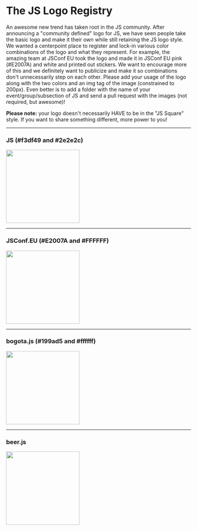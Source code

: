 The JS Logo Registry
====================

An awesome new trend has taken root in the JS community. After announcing a "community defined" logo for JS, we have seen people take the basic logo and make it their own while still retaining the JS logo style. We wanted a centerpoint place to register and lock-in various color combinations of the logo and what they represent. For example, the amazing team at JSConf EU took the logo and made it in JSConf EU pink (#E2007A) and white and printed out stickers. We want to encourage more of this and we definitely want to publicize and make it so combinations don't unnecessarily step on each other. Please add your usage of the logo along with the two colors and an img tag of the image (constrained to 200px). Even better is to add a folder with the name of your event/group/subsection of JS and send a pull request with the images (not required, but awesome)!

**Please note:** your logo doesn't necessarily HAVE to be in the "JS Square" style. If you want to share something different, more power to you!

---
### JS (#f3df49 and #2e2e2c)
<img src='https://raw.github.com/voodootikigod/logo.js/master/js.png' width='200'/>

---
### JSConf.EU (#E2007A and #FFFFFF)
<img src='https://raw.github.com/jsconf/logo.js/master/js.eu.png' width='200'/>


---
### bogota.js (#199ad5 and #ffffff)
<img src='https://raw.github.com/voodootikigod/logo.js/master/bogjs/js.png' width='200'/>

---
### beer.js 
<img src='https://raw.github.com/voodootikigod/logo.js/master/beerjs/beerjs.png' width='200'/>
